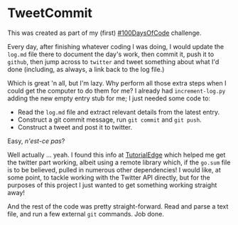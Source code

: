 # TweetCommit

This was created as part of my (first) [#100DaysOfCode](https://github.com/PJSoftware/100-days-of-code) challenge.

Every day, after finishing whatever coding I was doing, I would update the `log.md` file there to document the day's work, then commit it, push it to `github`, then jump across to `twitter` and tweet something about what I'd done (including, as always, a link back to the log file.)

Which is great 'n all, but I'm lazy. Why perform all those extra steps when I could get the computer to do them for me? I already had `increment-log.py` adding the new empty entry stub for me; I just needed some code to:

* Read the `log.md` file and extract relevant details from the latest entry.
* Construct a git commit message, run `git commit` and `git push`.
* Construct a tweet and post it to twitter.

Easy, *n'est-ce pas*? 

Well actually ... yeah. I found this info at [TutorialEdge](https://tutorialedge.net/golang/writing-a-twitter-bot-golang/) which helped me get the twitter part working, albeit using a remote library which, if the `go.sum` file is to be believed, pulled in numerous other dependencies! I would like, at some point, to tackle working with the Twitter API directly, but for the purposes of this project I just wanted to get something working straight away!

And the rest of the code was pretty straight-forward. Read and parse a text file, and run a few external `git` commands. Job done.
